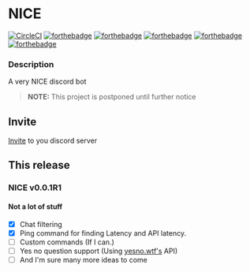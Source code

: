 # NICE
[![CircleCI](https://circleci.com/gh/the349/NICE.svg?style=svg)](https://circleci.com/gh/the349/NICE)
[![forthebadge](https://forthebadge.com/images/badges/powered-by-electricity.svg)](https://forthebadge.com)
[![forthebadge](https://forthebadge.com/images/badges/made-with-javascript.svg)](https://forthebadge.com)
[![forthebadge](https://forthebadge.com/images/badges/you-didnt-ask-for-this.svg)](https://forthebadge.com)
[![forthebadge](https://forthebadge.com/images/badges/uses-js.svg)](https://forthebadge.com)
[![forthebadge](https://forthebadge.com/images/badges/designed-in-ms-paint.svg)](https://forthebadge.com)
### Description
A very NICE discord bot

> **NOTE:** This project is postponed until further notice
## Invite
[Invite](https://discordapp.com/oauth2/authorize?client_id=469305329772003388&permissions=470019135&redirect_uri=https%3A%2F%2Fjosephmalone.oyosite.com%2Fnice%2Fbackend.html&scope=bot) to you discord server

## This release
### NICE v0.0.1R1
#### Not a lot of stuff
- [x] Chat filtering
- [x] Ping command for finding Latency and API latency.
- [ ] Custom commands (If I can.)
- [ ] Yes no question support (Using [yesno.wtf's](https://yesno.wtf) API)
- [ ] And I'm sure many more ideas to come

